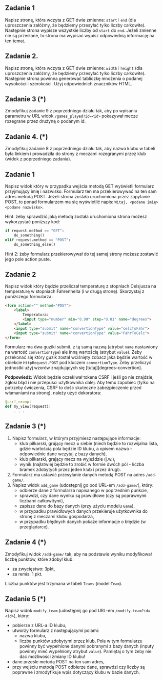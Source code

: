 ## Zadanie 1
Napisz stronę, która wczyta z GET dwie zmienne: ```start``` i ```end``` 
(dla uproszczenia załóżmy, że będziemy przesyłać tylko liczby całkowite). 
Następnie strona wypisze wszystkie liczby od ```start``` do ```end```. 
Jeżeli zmienne nie są przesłane, to strona ma wypisać wypisz odpowiednią informację na ten temat.


## Zadanie 2.
Napisz stronę, która wczyta z GET dwie zmienne: ```width``` i ```height``` (dla uproszczenia załóżmy, 
że będziemy przesyłać tylko liczby całkowite). Następnie strona powinna generować tabliczkę mnożenia o podanej wysokości 
i szerokości. Użyj odpowiednich znaczników HTML.


## Zadanie 3 (*)
Zmodyfikuj zadanie 9 z poprzedniego działu tak, aby po wpisaniu parametru w URL widok `/games_played?id=<id>` 
pokazywał mecze rozegrane przez drużynę o podanym id.


## Zadanie 4. (*)
Zmodyfikuj zadanie 8 z poprzedniego działu tak, aby nazwa klubu w tabeli była linkiem i prowadziła do strony z meczami 
rozegranymi przez klub (widok z poprzedniego zadania).


## Zadanie 1   
Napisz widok który w przypadku wejścia metodą GET wyświetli formularz przyjmujący imię i nazwisko. 
Formularz ten ma przekierowywać na ten sam adres metodą POST.
Jeżeli strona została uruchomiona przez zapytanie POST, to ponad formularzem ma się wyświetlić napis: 
`Witaj, <podane imię> <podane nazwisko>`.  

Hint: żeby sprawdzić jaką metodą została uruchomiona strona możesz wykorzystać poniższy kod:
```python
if request.method == "GET":
    do_something()
elif request.method == "POST":
    do_something_else()
```
Hint 2: żeby formularz przekierowywał do tej samej strony możesz zostawić jego pole action puste.


## Zadanie 2
Napisz widok który będzie przeliczał temperaturę z stopniach Celsjusza na temperaturę w stopniach Fahrenheita 
(i w drugą stronę). Skorzystaj z poniższego formularza:  
```html
<form action="" method="POST">
    <label>
        Temperatura:
        <input type="number" min="0.00" step="0.01" name="degrees">
    </label>
    <input type="submit" name="convertionType" value="celcToFahr">
    <input type="submit" name="convertionType" value="FahrToCelc">
</form>
``` 

Formularz ma dwa guziki submit, z tą samą nazwą (atrybut `name` nastawiony na wartość `convertionType`) 
ale inną wartością (atrybut `value`). 
Żeby przekonać się który guzik został wciśnięty zobacz jaka będzie wartość w obiekcie `HttpRequest.POST` 
pod kluczem `convertionType`. Żeby przeliczyć jednostki użyj wzorów znajdujących się [tutaj][degrees-convertion].

**Podpowiedź:** Widok będzie oczekiwał tokena CSRF i jeśli go nie znajdzie, zgłosi błąd i nie przepuści 
użytkownika dalej. Aby temu zapobiec (tylko na potrzeby ćwiczenia, 
CSRF to dość skuteczne zabezpieczenie przed włamaniami na stronę), należy użyć dekoratora:

```python
@csrf_exempt
def my_view(request):
    . . . 
```


## Zadanie 3 (*)
1. Napisz formularz, w którym przyjmiesz następujące informacje:
    * klub piłkarski, grający mecz u siebie (niech będzie to rozwijalna lista, gdzie wartością pola będzie ID klubu, 
    a opisem nazwa - odpowiednie dane wczytaj z bazy danych),
    * klub piłkarski, grający mecz na wyjeździe (j.w.),
    * wynik (najłatwiej będzie to zrobić w formie dwóch pól - liczba bramek zdobytych przez jeden klub i przez drugi).
2. Formularz ma ustawić przesyłanie danych metodą POST na adres `/add-game/`.
3. Napisz widok `add_game` (udostępnij go pod URL-em `/add-game/`), który:
    * odbierze dane z formularza napisanego w poprzednim punkcie,
    * sprawdzi, czy dane wyniku są prawidłowe (czy są poprawnymi liczbami całkowitymi),
    * zapisze dane do bazy danych (przy użyciu modelu `Game`),
    * w przypadku prawidłowych danych przekieruje użytkownika do stronę z meczami klubu gospodarza,
    * w przypadku błędnych danych pokaże informacje o błędzie (w przeglądarce).


## Zadanie 4 (*)
Zmodyfikuj widok `/add-game/` tak, aby na podstawie wyniku modyfikował liczbę punktów, które zdobył klub:
* za zwycięstwo: 3pkt,
* za remis: 1 pkt.

Liczba punktów jest trzymana w tabeli `Teams` (model `Team`).


## Zadanie 5 (*)
Napisz widok `modify_team` (udostępnij go pod URL-em `/modify-team?id=<id>`), który:
* pobierze z URL-a ID klubu,
* utworzy formularz z następującymi polami:
    * nazwa klubu,
    * liczba punktów zdobytymi przez klub,
  Pola w tym formularzu powinny być wypełnione danymi pobranymi z bazy danych (inputy powinny mieć wypełniony 
  atrybut `value`).
  Pamiętaj o tym żeby nie dać możliwości zmiany ID klubu!
* dane prześle metodą POST na ten sam adres,
* przy wejściu metodą POST odbierze dane, sprawdzi czy liczby są poprawne i zmodyfikuje wpis dotyczący klubu 
w bazie danych. 
